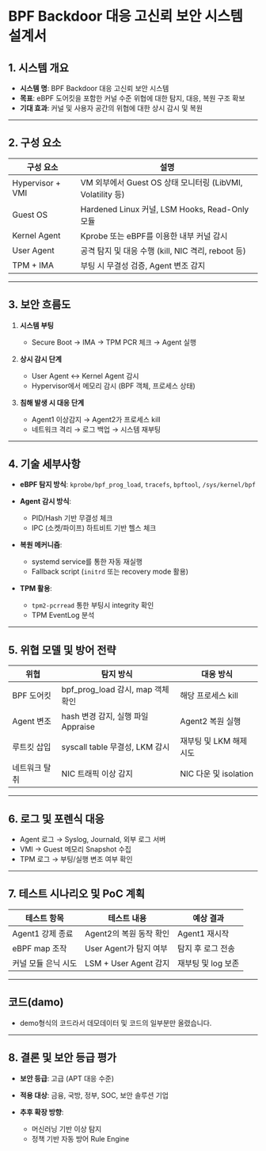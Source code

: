 # BPF Backdoor 대응 고신뢰 보안 시스템 설계서

## 1. 시스템 개요

* **시스템 명**: BPF Backdoor 대응 고신뢰 보안 시스템
* **목표**: eBPF 도어킷을 포함한 커널 수준 위협에 대한 탐지, 대응, 복원 구조 확보
* **기대 효과**: 커널 및 사용자 공간의 위협에 대한 상시 감시 및 복원

---

## 2. 구성 요소

| 구성 요소            | 설명                                              |
| ---------------- | ----------------------------------------------- |
| Hypervisor + VMI | VM 외부에서 Guest OS 상태 모니터링 (LibVMI, Volatility 등) |
| Guest OS         | Hardened Linux 커널, LSM Hooks, Read-Only 모듈      |
| Kernel Agent     | Kprobe 또는 eBPF를 이용한 내부 커널 감시                    |
| User Agent       | 공격 탐지 및 대응 수행 (kill, NIC 격리, reboot 등)          |
| TPM + IMA        | 부팅 시 무결성 검증, Agent 변조 감지                        |

---

## 3. 보안 흐름도

1. **시스템 부팅**

   * Secure Boot → IMA → TPM PCR 체크 → Agent 실행

2. **상시 감시 단계**

   * User Agent ↔ Kernel Agent 감시
   * Hypervisor에서 메모리 감시 (BPF 객체, 프로세스 상태)

3. **침해 발생 시 대응 단계**

   * Agent1 이상감지 → Agent2가 프로세스 kill
   * 네트워크 격리 → 로그 백업 → 시스템 재부팅

---

## 4. 기술 세부사항

* **eBPF 탐지 방식**: `kprobe/bpf_prog_load`, `tracefs`, `bpftool`, `/sys/kernel/bpf`
* **Agent 감시 방식**:

  * PID/Hash 기반 무결성 체크
  * IPC (소켓/파이프) 하트비트 기반 헬스 체크
* **복원 메커니즘**:

  * systemd service를 통한 자동 재실행
  * Fallback script (`initrd` 또는 recovery mode 활용)
* **TPM 활용**:

  * `tpm2-pcrread` 통한 부팅시 integrity 확인
  * TPM EventLog 분석

---

## 5. 위협 모델 및 방어 전략

| 위협       | 탐지 방식                         | 대응 방식              |
| -------- | ----------------------------- | ------------------ |
| BPF 도어킷  | bpf\_prog\_load 감시, map 객체 확인 | 해당 프로세스 kill       |
| Agent 변조 | hash 변경 감지, 실행 파일 Appraise    | Agent2 복원 실행       |
| 루트킷 삽입   | syscall table 무결성, LKM 감시     | 재부팅 및 LKM 해제 시도    |
| 네트워크 탈취  | NIC 트래픽 이상 감지                 | NIC 다운 및 isolation |

---

## 6. 로그 및 포렌식 대응

* Agent 로그 → Syslog, Journald, 외부 로그 서버
* VMI → Guest 메모리 Snapshot 수집
* TPM 로그 → 부팅/실행 변조 여부 확인

---

## 7. 테스트 시나리오 및 PoC 계획

| 테스트 항목       | 테스트 내용              | 예상 결과        |
| ------------ | ------------------- | ------------ |
| Agent1 강제 종료 | Agent2의 복원 동작 확인    | Agent1 재시작   |
| eBPF map 조작  | User Agent가 탐지 여부   | 탐지 후 로그 전송   |
| 커널 모듈 은닉 시도  | LSM + User Agent 감지 | 재부팅 및 log 보존 |

---

## 코드(damo)
- demo형식의 코드라서 데모데이터 및 코드의 일부분만 올렸습니다.

---

## 8. 결론 및 보안 등급 평가

* **보안 등급**: 고급 (APT 대응 수준)
* **적용 대상**: 금융, 국방, 정부, SOC, 보안 솔루션 기업
* **추후 확장 방향**:

  * 머신러닝 기반 이상 탐지
  * 정책 기반 자동 방어 Rule Engine

